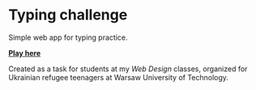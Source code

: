 # Typing challenge

Simple web app for typing practice.

[**Play here**](https://nizioleque.github.io/typing-challenge/)

Created as a task for students at my *Web Design* classes, organized for Ukrainian refugee teenagers at Warsaw University of Technology.

